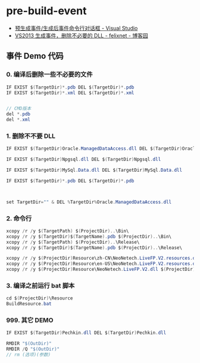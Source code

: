 # pre-build-event

- [预生成事件/生成后事件命令行对话框 - Visual Studio](https://docs.microsoft.com/zh-cn/visualstudio/ide/reference/pre-build-event-post-build-event-command-line-dialog-box?view=vs-2019)
- [VS2013 生成事件，删除不必要的 DLL - felixnet - 博客园](https://www.cnblogs.com/felixnet/p/5132189.html)

## 事件 Demo 代码

### 0. 编译后删除一些不必要的文件

```c#
IF EXIST $(TargetDir)*.pdb DEL $(TargetDir)*.pdb
IF EXIST $(TargetDir)*.xml DEL $(TargetDir)*.xml


// CMD版本
del *.pdb
del *.xml

```

### 1. 删除不不要 DLL

```c#
IF EXIST $(TargetDir)Oracle.ManagedDataAccess.dll DEL $(TargetDir)Oracle.ManagedDataAccess.dll

IF EXIST $(TargetDir)Npgsql.dll DEL $(TargetDir)Npgsql.dll

IF EXIST $(TargetDir)MySql.Data.dll DEL $(TargetDir)MySql.Data.dll

IF EXIST $(TargetDir)*.pdb DEL $(TargetDir)*.pdb



set TargetDir="" & DEL %TargetDir%Oracle.ManagedDataAccess.dll

```

### 2. 命令行

```c#
xcopy /r /y $(TargetPath) $(ProjectDir)..\Bin\
xcopy /r /y $(TargetDir)$(TargetName).pdb $(ProjectDir)..\Bin\
xcopy /r /y $(TargetPath) $(ProjectDir)..\Release\
xcopy /r /y $(TargetDir)$(TargetName).pdb $(ProjectDir)..\Release\

xcopy /r /y $(ProjectDir)Resource\zh-CN\NeoNetech.LiveFP.V2.resources.dll $(ProjectDir)..\Bin\zh-CN\
xcopy /r /y $(ProjectDir)Resource\en-US\NeoNetech.LiveFP.V2.resources.dll $(ProjectDir)..\Bin\en-US\
xcopy /r /y $(ProjectDir)Resource\NeoNetech.LiveFP.V2.dll $(ProjectDir)..\Bin
```

### 3. 编译之前运行 bat 脚本

```c#
cd $(ProjectDir)\Resource
BuildResource.bat
```

### 999. 其它 DEMO

```c#
IF EXIST $(TargetDir)Pechkin.dll DEL $(TargetDir)Pechkin.dll

RMDIR "$(OutDir)"
RMDIR /Q "$(OutDir)"
// rm (选项)(参数)

```
